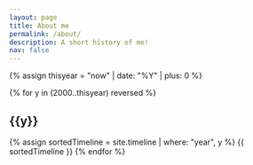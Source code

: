 ```yaml
---
layout: page
title: About me
permalink: /about/
description: A short history of me!
nav: false
---
```


{% assign thisyear = "now" | date: "%Y" | plus: 0 %}

<!-- Itterate on all years -->
{% for y in (2000..thisyear) reversed %}
	<!-- Create a year heading -->
	<h2 class="year">{{y}}</h2>
	<!-- Fetch this year's content-->
	{% assign sortedTimeline = site.timeline | where: "year", y %}
	{{ sortedTimeline }}
{% endfor %}
